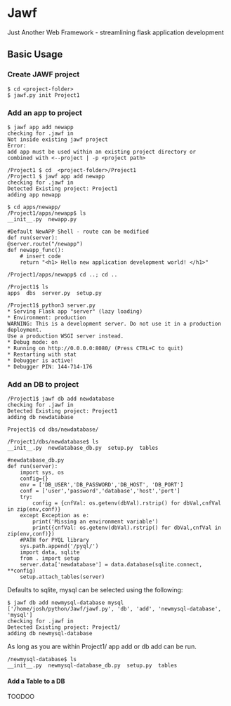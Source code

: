 # Jawf
Just Another Web Framework - streamlining flask application development

## Basic Usage

### Create JAWF project

    $ cd <project-folder>
    $ jawf.py init Project1

### Add an app to project

    $ jawf app add newapp
    checking for .jawf in 
    Not inside existing jawf project
    Error: 
    add app must be used within an existing project directory or 
    combined with <--project | -p <project path>

    /Project1 $ cd  <project-folder>/Project1 
    /Project1 $ jawf app add newapp
    checking for .jawf in 
    Detected Existing project: Project1
    adding app newapp

    $ cd apps/newapp/
    /Project1/apps/newapp$ ls
    __init__.py  newapp.py

    #Default NewAPP Shell - route can be modified 
    def run(server):
    @server.route("/newapp")
    def newapp_func():
        # insert code 
        return "<h1> Hello new application development world! </h1>"
    
    /Project1/apps/newapp$ cd ..; cd ..
    
    /Project1$ ls
    apps  dbs  server.py  setup.py

    /Project1$ python3 server.py 
    * Serving Flask app "server" (lazy loading)
    * Environment: production
    WARNING: This is a development server. Do not use it in a production deployment.
    Use a production WSGI server instead.
    * Debug mode: on
    * Running on http://0.0.0.0:8080/ (Press CTRL+C to quit)
    * Restarting with stat
    * Debugger is active!
    * Debugger PIN: 144-714-176


### Add an DB to project

    /Project1$ jawf db add newdatabase
    checking for .jawf in 
    Detected Existing project: Project1
    adding db newdatabase

    Project1$ cd dbs/newdatabase/

    /Project1/dbs/newdatabase$ ls
    __init__.py  newdatabase_db.py  setup.py  tables

    #newdatabase_db.py
    def run(server):
        import sys, os
        config={}
        env = ['DB_USER','DB_PASSWORD','DB_HOST', 'DB_PORT']
        conf = ['user','password','database','host','port']
        try:
            config = {cnfVal: os.getenv(dbVal).rstrip() for dbVal,cnfVal in zip(env,conf)}
        except Exception as e:
            print('Missing an environment variable')
            print({cnfVal: os.getenv(dbVal).rstrip() for dbVal,cnfVal in zip(env,conf)})
        #PATH for PYQL library
        sys.path.append('/pyql/')
        import data, sqlite
        from . import setup
        server.data['newdatabase'] = data.database(sqlite.connect, **config)
        setup.attach_tables(server)

Defaults to sqlite, mysql can be selected using the following:

    $ jawf db add newmysql-database mysql
    ['/home/josh/python/Jawf/jawf.py', 'db', 'add', 'newmysql-database', 'mysql']
    checking for .jawf in 
    Detected Existing project: Project1/
    adding db newmysql-database

As long as you are within Project1/ app add or db add can be run. 

    /newmysql-database$ ls
    __init__.py  newmysql-database_db.py  setup.py  tables


#### Add a Table to a DB
TOODOO
